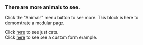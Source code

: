 ### There are more animals to see.

Click the "Animals" menu button to see more.  This block is here to demonstrate a modular page.

Click [here](/cats) to see just cats.<br>
Click [here](/custom-form) to see see a custom form example.